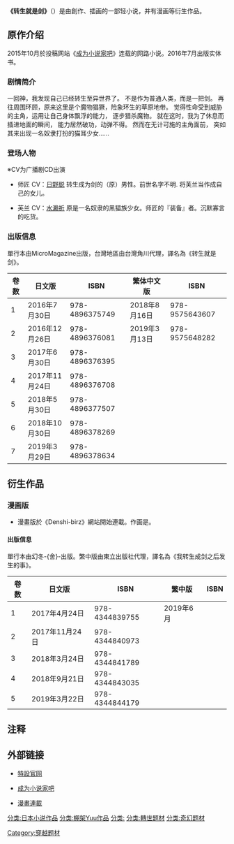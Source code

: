 **《转生就是剑》**（）是由創作、插画的一部轻小说，并有漫画等衍生作品。

## 原作介绍

2015年10月於投稿网站《[成为小说家吧](https://zh.wikipedia.org/wiki/成为小说家吧 "wikilink")》连载的网路小说。2016年7月出版实体书。

### 剧情简介

<poem>一回神，我发现自己已经转生至异世界了。 不是作为普通人类，而是一把剑。 再往周围环顾，原来这里是个魔物猖獗，险象环生的草原地带。 觉得性命受到威胁的主角，运用让自己身体飘浮的能力， 逐步猎杀魔物。 就在这时，我为了休息而插进地面的瞬间， 能力居然破功，动弹不得。 然而在无计可施的主角面前， 突如其来出现一名奴隶打扮的猫耳少女……</poem >

### 登场人物

※CV为广播剧CD出演

  - 师匠
    CV：[日野聪](https://zh.wikipedia.org/wiki/日野聪 "wikilink")
    转生成为剑的（原）男性。前世名字不明.
    将芙兰当作成自己的女儿。

<!-- end list -->

  - 芙兰
    CV：[水濑祈](https://zh.wikipedia.org/wiki/水濑祈 "wikilink")
    原是一名奴隶的黑猫族少女。师匠的『装备』者。沉默寡言的吃货。

### 出版信息

單行本由MicroMagazine出版，台灣地區由台灣角川代理，譯名為《转生就是剑》。

| 卷数 | 日文版         | ISBN           | 繁体中文版      | ISBN           |
| -- | ----------- | -------------- | ---------- | -------------- |
| 1  | 2016年7月30日  | 978-4896375749 | 2018年8月16日 | 978-9575643607 |
| 2  | 2016年12月26日 | 978-4896376081 | 2019年3月13日 | 978-9575648282 |
| 3  | 2017年6月30日  | 978-4896376395 |            |                |
| 4  | 2017年11月24日 | 978-4896376708 |            |                |
| 5  | 2018年5月30日  | 978-4896377507 |            |                |
| 6  | 2018年10月30日 | 978-4896378269 |            |                |
| 7  | 2019年3月29日  | 978-4896378634 |            |                |

## 衍生作品

### 漫画版

  - 漫畫版於《Denshi-birz》網站開始連載。作画是。

#### 出版信息

單行本由幻冬-{舍}-出版。繁中版由東立出版社代理，譯名為《我转生成剑之后发生的事》。

| 卷数 | 日文版         | ISBN           | 繁中版     | ISBN |
| -- | ----------- | -------------- | ------- | ---- |
| 1  | 2017年4月24日  | 978-4344839755 | 2019年6月 |      |
| 2  | 2017年11月24日 | 978-4344840973 |         |      |
| 3  | 2018年3月24日  | 978-4344841789 |         |      |
| 4  | 2018年9月21日  | 978-4344843035 |         |      |
| 5  | 2019年3月22日  | 978-4344844179 |         |      |

## 注释

<references />

## 外部链接

  - [特設官网](http://micromagazine.net/gcn/sword/)

  - [成为小说家吧](https://ncode.syosetu.com/n6006cw/)

  - [漫畫連載](http://denshi-birz.com/tenken/)

[分类:日本小说作品](https://zh.wikipedia.org/wiki/分类:日本小说作品 "wikilink") [分类:棚架Yuu作品](https://zh.wikipedia.org/wiki/分类:棚架Yuu作品 "wikilink") [分类:](https://zh.wikipedia.org/wiki/分类:{{PAGENAME}} "wikilink") [分类:轉世题材](https://zh.wikipedia.org/wiki/分类:轉世题材 "wikilink") [分类:奇幻题材](https://zh.wikipedia.org/wiki/分类:奇幻题材 "wikilink")

[Category:穿越题材](https://zh.wikipedia.org/wiki/Category:穿越题材 "wikilink")